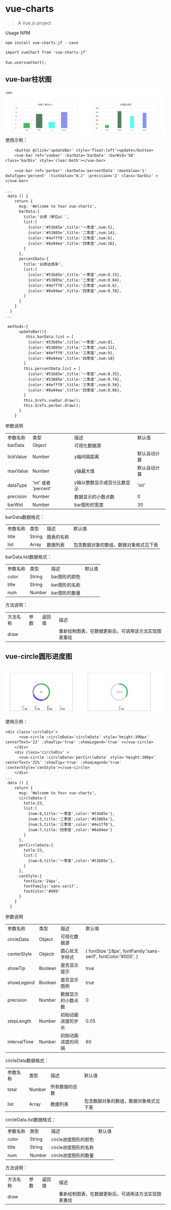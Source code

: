 # vue-charts

> A Vue.js project



Usage
NPM
```
npm install vue-charts-jf --save
```

```
import vueChart from 'vue-charts-jf'

Vue.use(vueChart);

```

## vue-bar柱状图
![Image message](Animation1.gif)
使用示例：
```
    <button @click='updateBar' style='float:left'>update</button>
    <vue-bar ref='vuebar' :barData='barData' :barWid='50' class='barDiv' style='clear:both'></vue-bar>
    
    <vue-bar ref='perbar' :barData='percentData' :maxValue='1' dataType='percent' :tickValue='0.2' :precision='2' class='barDiv' ></vue-bar> 

...
 data () {
    return {
      msg: 'Welcome to Your vue-charts',
      barData:{
        title:'业绩（单位w）',
        list:[
          {color:'#53b85e',title:'一季度',num:5},
          {color:'#53805e',title:'二季度',num:14},
          {color:'#4efff0',title:'三季度',num:6},
          {color:'#8a94ee',title:'四季度',num:16},
        ]
      },
      percentData:{
        title:'业绩达成率',
        list:[
          {color:'#53b85e',title:'一季度',num:0.15},
          {color:'#53805e',title:'二季度',num:0.84},
          {color:'#4efff0',title:'三季度',num:0.6},
          {color:'#8a94ee',title:'四季度',num:0.76},
        ]
      }
    }
  }
...

 methods:{
      updateBar(){
         this.barData.list = [
          {color:'#53b85e',title:'一季度',num:8},
          {color:'#53805e',title:'二季度',num:12},
          {color:'#4efff0',title:'三季度',num:9},
          {color:'#8a94ee',title:'四季度',num:18}
        ]
        this.percentData.list = [
          {color:'#53b85e',title:'一季度',num:0.35},
          {color:'#53805e',title:'二季度',num:0.74},
          {color:'#4efff0',title:'三季度',num:0.56},
          {color:'#8a94ee',title:'四季度',num:0.86},
        ]
        this.$refs.vuebar.draw();
        this.$refs.perbar.draw();
      }
    }

```

参数说明
<table>
<tr>
  <td>参数名称</td>
  <td>类型</td>
  <td>描述</td>
  <td>默认值</td>
  </tr>
  <tr>
  <td>barData</td>
  <td>Object</td>
  <td>可视化数据源</td>
  <td></td>
  </tr>
    <tr>
  <td>tickValue</td>
  <td>Number</td>
  <td>y轴间隔距离</td>
  <td>默认自动计算</td>
  </tr>
    <tr>
  <td>maxValue</td>
  <td>Number</td>
  <td>y轴最大值</td>
  <td>默认自动计算</td>
  </tr>
  <tr>
  <td>dataType</td>
  <td>'int' 或者 'percent'</td>
  <td>y轴以整数显示或百分比数显示</td>
  <td>'int'</td>
  </tr>
  <tr>
  <td>precision</td>
  <td>Number</td>
  <td>数据显示的小数点数</td>
  <td>0</td>
  </tr>
  <tr>
  <td>barWid</td>
  <td>Number</td>
  <td>bar图形的宽度</td>
  <td>30</td>
  </tr>
</table>

barData数据格式：
<table>
<tr>
  <td>参数名称</td>
  <td>类型</td>
  <td>描述</td>
  <td>默认值</td>
  </tr>
  <tr>
  <td>title</td>
  <td>String</td>
  <td>图表的名称</td>
  <td></td>
  </tr>
    <tr>
  <td>list</td>
  <td>Array</td>
  <td>数据列表</td>
  <td>包含数据对象的数组，数据对象格式见下表</td>
  </tr>
</table>

barData.list数据格式：
<table>
<tr>
  <td>参数名称</td>
  <td>类型</td>
  <td>描述</td>
  <td>默认值</td>
  </tr>
  <tr>
  <td>color</td>
  <td>String</td>
  <td>bar图形的颜色</td>
  <td></td>
  </tr>
    <tr>
  <td>title</td>
  <td>String</td>
  <td>bar图形的名称</td>
  <td></td>
  </tr>
  <tr>
  <td>num</td>
  <td>Number</td>
  <td>bar图形的数量</td>
  <td></td>
  </tr>
</table>

方法说明：
<table>
<tr>
  <td>方法名称</td>
  <td>参数</td>
  <td>返回值</td>
  <td>描述</td>
  </tr>
  <tr>
  <td>draw</td>
  <td></td>
  <td></td>
  <td>重新绘制图表，在数据更新后，可调用该方法实现图表重绘</td>
  </tr>
</table>

## vue-circle圆形进度图
![Image message](Animation2.gif)


使用示例：
```
<div class='circleDiv'>
      <vue-circle :circleData='circleData' style='height:300px' centerText='22' :showTip='true' :showLegend='true' ></vue-circle>
    </div>
    <div class='circleDiv' >
      <vue-circle :circleData='perCircleData' style='height:300px' centerText='22%' :showTip='true' :showLegend='true' :centerStyle='cenStyle'></vue-circle>
    </div>
...
 data () {
    return {
      msg: 'Welcome to Your vue-charts',
      circleData:{
        totle:23,
        list:[
          {num:8,title:'一季度',color:'#53b85e'},
          {num:3,title:'二季度',color:'#53805e'},
          {num:5,title:'三季度',color:'#4e1ff0'},
          {num:7,title:'四季度',color:'#8a94ee'}
        ]
      },
      perCircleData:{
        totle:23,
        list:[
          {num:8,title:'一季度',color:'#53b85e'},
        ]
      },
      cenStyle:{
        fontSize:'24px',
        fontFamily:'sans-serif',
        fontColor:'#999'
      }
    }
  }

```

参数说明
<table>
<tr>
  <td>参数名称</td>
  <td>类型</td>
  <td>描述</td>
  <td>默认值</td>
  </tr>
  <tr>
  <td>circleData</td>
  <td>Object</td>
  <td>可视化数据源</td>
  <td></td>
  </tr>
    <tr>
  <td>centerStyle</td>
  <td>Objectr</td>
  <td>圆心处文字样式</td>
  <td>{
						fontSize:'18px',
						fontFamily:'sans-serif',
						fontColor:'#000',
					}</td>
  </tr>
    <tr>
  <td>showTip</td>
  <td>Boolean</td>
  <td>是否显示提示</td>
  <td>true</td>
  </tr>
  <tr>
  <td>showLegend</td>
  <td>Boolean</td>
  <td>是否显示图例</td>
  <td>true</td>
  </tr>
  <tr>
  <td>precision</td>
  <td>Number</td>
  <td>数据显示的小数点数</td>
  <td>0</td>
  </tr>
  <tr>
  <td>stepLength</td>
  <td>Number</td>
  <td>初始动画进度的步长</td>
  <td>0.05</td>
  </tr>
   <tr>
  <td>intervalTime</td>
  <td>Number</td>
  <td>初始动画进度的间隔</td>
  <td>60</td>
  </tr>
</table>

circleData数据格式：
<table>
<tr>
  <td>参数名称</td>
  <td>类型</td>
  <td>描述</td>
  <td>默认值</td>
  </tr>
  <tr>
  <td>total</td>
  <td>Number</td>
  <td>所有数据的总数</td>
  <td></td>
  </tr>
    <tr>
  <td>list</td>
  <td>Array</td>
  <td>数据列表</td>
  <td>包含数据对象的数组，数据对象格式见下表</td>
  </tr>
</table>

circleData.list数据格式：
<table>
<tr>
  <td>参数名称</td>
  <td>类型</td>
  <td>描述</td>
  <td>默认值</td>
  </tr>
  <tr>
  <td>color</td>
  <td>String</td>
  <td>circle进度图形的颜色</td>
  <td></td>
  </tr>
    <tr>
  <td>title</td>
  <td>String</td>
  <td>circle进度图形的名称</td>
  <td></td>
  </tr>
  <tr>
  <td>num</td>
  <td>Number</td>
  <td>circle进度图形的数量</td>
  <td></td>
  </tr>
</table>

方法说明：
<table>
<tr>
  <td>方法名称</td>
  <td>参数</td>
  <td>返回值</td>
  <td>描述</td>
  </tr>
  <tr>
  <td>draw</td>
  <td></td>
  <td></td>
  <td>重新绘制图表，在数据更新后，可调用该方法实现图表重绘</td>
  </tr>
</table>
